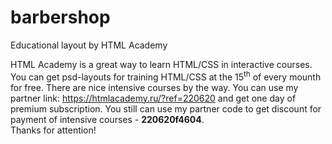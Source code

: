 # barbershop
Educational layout by HTML Academy

 HTML Academy is a great way to learn HTML/CSS in interactive courses. You can get psd-layouts for training HTML/CSS at the 15<sup>th</sup> of every mounth for free. There are nice intensive courses by the way. You can use my
 partner link: https://htmlacademy.ru/?ref=220620 and get one day of premium subscription. You still can use my partner code to get discount for payment of intensive courses - <strong>220620f4604</strong>.<br>
 Thanks for attention!
